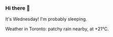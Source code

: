 ### Hi there :wave:

It's Wednesday! I'm probably sleeping.

Weather in Toronto: patchy rain nearby, at +21°C.
